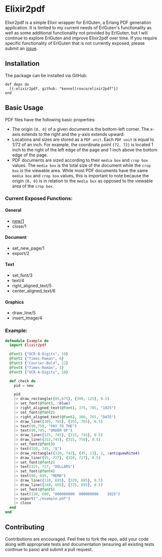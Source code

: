 # Elixir2pdf

Elixir2pdf is a simple Elixir wrapper for ErlGuten, a Erlang PDF generation application. It is limited to my current needs of ErlGuten's functionality as well as some additional functionality not provided by ErlGuten, but I will continue to explore ErlGuten and improve Elixir2pdf over time. If you require specific functionality of ErlGuten that is not currently exposed, please submit an [issue](https://github.com/kennellroxco/elixir2pdf/issues). 

## Installation

The package can be installed via GitHub:

    def deps do
      [{:elixir2pdf, github: "kennellroxco/elixir2pdf"}]
    end

## Basic Usage

PDF files have the following basic properties: 
- The origin `{0, 0}` of a given document is the bottom-left corner. The x-axis extends to the right and the y-axis extends upward.
- Locations and sizes are stored as a `PDF unit`. Each `PDF unit` is equal to 1/72 of an inch. For example, the coordinate point `{72, 72}` is located 1 inch to the right of the left edge of the page and 1 inch above the bottom edge of the page.
- PDF documents are sized according to their `media box` and `crop box` values. The `media box` is the total size of the document while the `crop box` is the viewable area. While most PDF documents have the same `media box` and `crop box` values, this is important to note because the origin `{0, 0}` is in relation to the `media box` as opposed to the viewable area of the `crop box`.

### Current Exposed Functions: 

#### General
- [new/1](https://github.com/kennellroxco/elixir2pdf/blob/master/lib/elixir2pdf.ex#L10)
- close/1

#### Document
- set_new_page/1
- export/2

#### Text
- set_font/3
- text/4
- right_aligned_text/5
- center_aligned_text/6

#### Graphics
- draw_line/5
- insert_image/4

### Example:

```elixir
defmodule Example do
  import Elixir2pdf

  @font1 {"OCR-B-Digits", 10}
  @font2 {"Times-Roman", 6}
  @font3 {"Courier-Bold", 12}
  @font4 {"Times-Roman", 5}
  @font5 {"OCR-A-Digits", 10}

  def check do
    pid = new

    pid
    |> draw_rectangle({85,675}, {300, 125}, 0.5)
    |> set_font(@font1, :blue)
    |> right_aligned_text(@font1, 375, 785, "1025")
    |> set_font(@font2)
    |> right_aligned_text(@font2, 300, 765, "DATE")
    |> draw_line({305, 765}, {355, 765}, 0.5)
    |> text(90,750, "PAY TO THE")
    |> text(90,745, "ORDER OF")
    |> draw_line({125, 745}, {315, 745}, 0.5)
    |> draw_line({315,745}, {315, 750}, 0.5)
    |> set_font(@font3)
    |> text(320, 745, "$")
    |> draw_rectangle({330, 742}, {45, 13}, 1, :antiquewhite4)
    |> draw_line({95, 727}, {320, 727}, 0.5)
    |> set_font(@font2)
    |> text(325, 727, "DOLLARS")
    |> set_font(@font4)
    |> text(90, 695, "MEMO")
    |> draw_line({110, 695}, {220, 695}, 0.5)
    |> draw_line({240, 695}, {375, 695}, 0.5)
    |> set_font(@font5)
    |> text(110, 680, "000000000  000000000    1025")
    |> export("./example.pdf")
    |> close
  end
end
```

## Contributing 

Contributions are encouraged. Feel free to fork the repo, add your code along with appropriate tests and documentation (ensuring all existing tests continue to pass) and submit a pull request.


